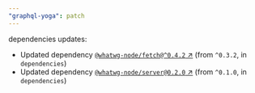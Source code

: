 ```yaml
---
"graphql-yoga": patch
---
```


dependencies updates: 

- Updated dependency [`@whatwg-node/fetch@^0.4.2` ↗︎](https://www.npmjs.com/package/@whatwg-node/fetch/v/null) (from `^0.3.2`, in `dependencies`)
- Updated dependency [`@whatwg-node/server@0.2.0` ↗︎](https://www.npmjs.com/package/@whatwg-node/server/v/0.2.0) (from `^0.1.0`, in `dependencies`)
